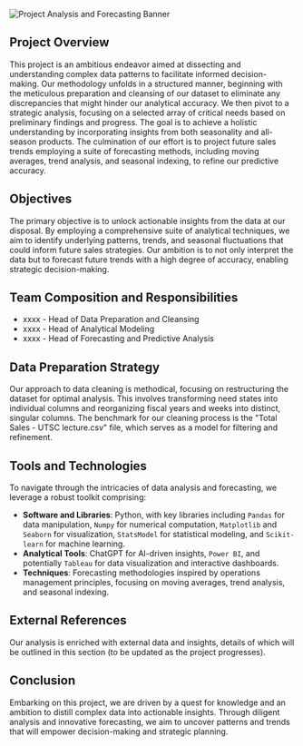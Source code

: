 ![Project Analysis and Forecasting Banner](https://theindustry.beauty/wp-content/uploads/2022/09/kenvue.jpg)

## Project Overview

This project is an ambitious endeavor aimed at dissecting and understanding complex data patterns to facilitate informed decision-making. Our methodology unfolds in a structured manner, beginning with the meticulous preparation and cleansing of our dataset to eliminate any discrepancies that might hinder our analytical accuracy. We then pivot to a strategic analysis, focusing on a selected array of critical needs based on preliminary findings and progress. The goal is to achieve a holistic understanding by incorporating insights from both seasonality and all-season products. The culmination of our effort is to project future sales trends employing a suite of forecasting methods, including moving averages, trend analysis, and seasonal indexing, to refine our predictive accuracy.

## Objectives

The primary objective is to unlock actionable insights from the data at our disposal. By employing a comprehensive suite of analytical techniques, we aim to identify underlying patterns, trends, and seasonal fluctuations that could inform future sales strategies. Our ambition is to not only interpret the data but to forecast future trends with a high degree of accuracy, enabling strategic decision-making.

## Team Composition and Responsibilities

- xxxx - Head of Data Preparation and Cleansing
- xxxx - Head of Analytical Modeling
- xxxx - Head of Forecasting and Predictive Analysis

## Data Preparation Strategy

Our approach to data cleaning is methodical, focusing on restructuring the dataset for optimal analysis. This involves transforming need states into individual columns and reorganizing fiscal years and weeks into distinct, singular columns. The benchmark for our cleaning process is the "Total Sales - UTSC lecture.csv" file, which serves as a model for filtering and refinement.

## Tools and Technologies

To navigate through the intricacies of data analysis and forecasting, we leverage a robust toolkit comprising:

- **Software and Libraries**: Python, with key libraries including `Pandas` for data manipulation, `Numpy` for numerical computation, `Matplotlib` and `Seaborn` for visualization, `StatsModel` for statistical modeling, and `Scikit-learn` for machine learning.
- **Analytical Tools**: ChatGPT for AI-driven insights, `Power BI`, and potentially `Tableau` for data visualization and interactive dashboards.
- **Techniques**: Forecasting methodologies inspired by operations management principles, focusing on moving averages, trend analysis, and seasonal indexing.

## External References

Our analysis is enriched with external data and insights, details of which will be outlined in this section (to be updated as the project progresses).

## Conclusion

Embarking on this project, we are driven by a quest for knowledge and an ambition to distill complex data into actionable insights. Through diligent analysis and innovative forecasting, we aim to uncover patterns and trends that will empower decision-making and strategic planning.
